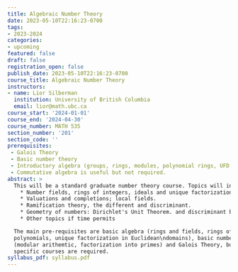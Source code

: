 ```yaml
---
title: Algebraic Number Theory
date: 2023-05-10T22:16:23-0700
tags:
- 2023-2024
categories:
- upcoming
featured: false
draft: false
registration_open: false
publish_date: 2023-05-10T22:16:23-0700
course_title: Algebraic Number Theory
instructors:
- name: Lior Silberman
  institution: University of British Columbia
  email: lior@math.ubc.ca
course_start: '2024-01-01'
course_end: '2024-04-30'
course_number: MATH 535
section_number: '201'
section_code: ''
prerequisites:
 - Galois Theory
 - Basic number theory
 - Introductory algebra (groups, rings, modules, polynomial rings, UFD and PID).
 - Commutative algebra is useful but not required.
abstract: >
  This will be a standard graduate number theory course. Topics will include:
    * Number fields, rings of integers, ideals and unique factorization. Finiteness of the class group.
    * Valuations and completions; local fields.
    * Ramification theory, the different and discriminant.
    * Geometry of numbers: Dirichlet's Unit Theorem. and discriminant bounds.
    * Other topics if time permits

  The main pre-requisites are basic algebra (rings and fields, rings of
  polynomials, unique factorization in Euclidean\ndomains), basic number theory
  (modular arithemtic, factorization into primes) and Galois Theory, but no
  specific courses are required.
syllabus_pdf: syllabus.pdf
---
```

